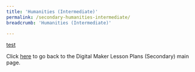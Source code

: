 ```yaml
---
title: 'Humanities (Intermediate)'
permalink: /secondary-humanities-intermediate/
breadcrumb: 'Humanities (Intermediate)'

---
```



[test](/placeholder-secondary-humanities-intermediate/)

Click [here](/in-schools/digital-maker/lesson-ideas-secondary/) to go back to the Digital Maker Lesson Plans (Secondary) main page.
